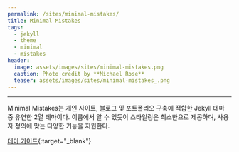 ```yaml
---
permalink: /sites/minimal-mistakes/
title: Minimal Mistakes
tags:
  - jekyll
  - theme
  - minimal
  - mistakes
header:
  image: assets/images/sites/minimal-mistakes.png
  caption: Photo credit by **Michael Rose**
  teaser: assets/images/sites/minimal-mistakes_.png
---
```

---
Minimal Mistakes는 개인 사이트, 블로그 및 포트폴리오 구축에 적합한 Jekyll 테마 중 유연한 2열 테마이다.
이름에서 알 수 있듯이 스타일링은 최소한으로 제공하며, 사용자 정의에 맞는 다양한 기능을 지원한다.

[테마 가이드](https://mmistakes.github.io/minimal-mistakes/docs/quick-start-guide/){:target="_blank"}
